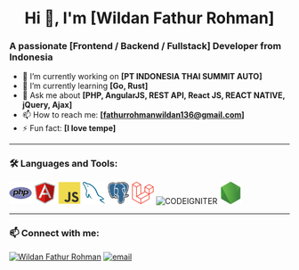 <h1 align="center">Hi 👋, I'm [Wildan Fathur Rohman]</h1>
<h3 align="left">A passionate [Frontend / Backend / Fullstack] Developer from Indonesia</h3>

- 🔭 I’m currently working on **[PT INDONESIA THAI SUMMIT AUTO]**
- 🌱 I’m currently learning **[Go, Rust]**
- 💬 Ask me about **[PHP, AngularJS, REST API, React JS, REACT NATIVE, jQuery, Ajax]**
- 📫 How to reach me: **[fathurrohmanwildan136@gmail.com]**
- ⚡ Fun fact: **[I love tempe]**

---

### 🛠️ Languages and Tools:

<p align="left">
  <img src="https://raw.githubusercontent.com/devicons/devicon/master/icons/php/php-original.svg" alt="PHP" width="40" height="40"/>
  <img src="https://raw.githubusercontent.com/devicons/devicon/master/icons/angularjs/angularjs-original.svg" alt="AngularJS" width="40" height="40"/>
  <img src="https://raw.githubusercontent.com/devicons/devicon/master/icons/javascript/javascript-original.svg" alt="JavaScript" width="40" height="40"/>
  <img src="https://raw.githubusercontent.com/devicons/devicon/master/icons/mysql/mysql-original.svg" alt="MySQL" width="40" height="40"/>
  <img src="https://raw.githubusercontent.com/devicons/devicon/master/icons/postgresql/postgresql-original.svg" alt="PostgreSQL" width="40" height="40"/>
  <img src="https://raw.githubusercontent.com/devicons/devicon/master/icons/laravel/laravel-original.svg" alt="LARAVEL" width="40" height="40"/>
  <img src="https://raw.githubusercontent.com/devicons/devicon/master/icons/codeigniter/codeigniter-original.svg" alt="CODEIGNITER" width="40" height="40"/>
 <img src="https://raw.githubusercontent.com/devicons/devicon/master/icons/nodejs/nodejs-original.svg" alt="Node JS" width="40" height="40"/>
</p>



---

### 📫 Connect with me:

<p align="left">
  <a href="https://www.linkedin.com/in/wildan-fathur-rohman-96151a176/" target="blank"><img align="center" src="https://cdn.jsdelivr.net/npm/simple-icons@v3/icons/linkedin.svg" alt="Wildan Fathur Rohman" height="30" width="30" /></a>
  <a href="mailto:youremail@example.com"><img align="center" src="https://cdn.jsdelivr.net/npm/simple-icons@v3/icons/gmail.svg" alt="email" height="30" width="30" /></a>
</p>
